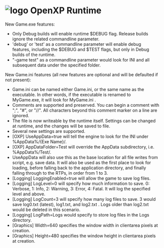 # ![logo](../Tools/logo.png) OpenXP Runtime
New Game.exe features:
 * Only Debug builds will enable runtime $DEBUG flag.  Release builds ignore the related 
commandline parameter.
 * 'debug' or 'test' as a commandline parameter will enable debug features, including the 
$DEBUG and $TEST flags, but only in Debug builds of the runtime.
 * "-game test" as a commandline parameter would look for INI and all subsequent data under 
the specified folder.

New Game.ini features (all new features are optional and will be defaulted if not present):
 * Game.ini can be named either Game.ini, or the same name as the executable. In other words, if 
the executable is renamed to MyGame.exe, it will look for MyGame.ini .  
 * Comments are supported and preserved. You can begin a comment with ";", "#", or "//". All 
characters beyond this comment marker on a line are ignored.  
 * The file is now writeable by the runtime itself.  Settings can be changed at runtime, and the 
changes will be saved to file.   
 * Several new settings are supported.  
 * [OXP] UseAppData=true will tell the engine to look for the INI under %AppData%/{Exe Name}/.  
 * [OXP] AppDataFolder=Test will override the AppData subdirectory, i.e. %AppData%/Test/.  
 * UseAppData will also use this as the base location for all file writes from script, e.g. save 
data.  It will also be used as the first place to look for loading, before falling back to the 
application directory, and finally falling through to the RTPs, in order from 1 to 3.  
 * [Logging] LoggingEnabled=true will allow the game to save log files.  
 * [Logging] LogLevel=0 will specify how much information to save. 0: Verbose, 1: Info, 2: 
Warning, 3: Error, 4: Fatal.  It will log the specified level and above.  
 * [Logging] LogCount=3 will specify how many log files to save. 3 would save log0.txt (latest), 
log1.txt, and log2.txt .  Logs older than log2.txt would be deleted in this scenario.  
 * [Logging] LogPath=Logs would specify to store log files in the Logs directory.  
 * [Graphics] Width=640 specifies the window width in clientarea pixels at creation.  
 * [Graphics] Height=480 specifies the window height in clientarea pixels at creation.